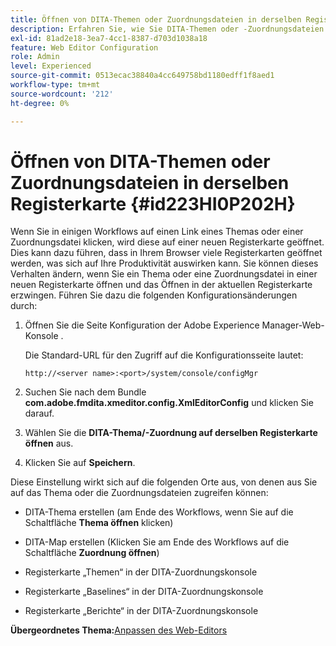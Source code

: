 ```yaml
---
title: Öffnen von DITA-Themen oder Zuordnungsdateien in derselben Registerkarte
description: Erfahren Sie, wie Sie DITA-Themen oder -Zuordnungsdateien in derselben Registerkarte öffnen.
exl-id: 81ad2e18-3ea7-4cc1-8387-d703d1038a18
feature: Web Editor Configuration
role: Admin
level: Experienced
source-git-commit: 0513ecac38840a4cc649758bd1180edff1f8aed1
workflow-type: tm+mt
source-wordcount: '212'
ht-degree: 0%

---
```


# Öffnen von DITA-Themen oder Zuordnungsdateien in derselben Registerkarte {#id223HI0P202H}

Wenn Sie in einigen Workflows auf einen Link eines Themas oder einer Zuordnungsdatei klicken, wird diese auf einer neuen Registerkarte geöffnet. Dies kann dazu führen, dass in Ihrem Browser viele Registerkarten geöffnet werden, was sich auf Ihre Produktivität auswirken kann. Sie können dieses Verhalten ändern, wenn Sie ein Thema oder eine Zuordnungsdatei in einer neuen Registerkarte öffnen und das Öffnen in der aktuellen Registerkarte erzwingen. Führen Sie dazu die folgenden Konfigurationsänderungen durch:

1. Öffnen Sie die Seite Konfiguration der Adobe Experience Manager-Web-Konsole .

   Die Standard-URL für den Zugriff auf die Konfigurationsseite lautet:

   ```http
   http://<server name>:<port>/system/console/configMgr
   ```

1. Suchen Sie nach dem Bundle **com.adobe.fmdita.xmeditor.config.XmlEditorConfig** und klicken Sie darauf.

1. Wählen Sie die **DITA-Thema/-Zuordnung auf derselben Registerkarte öffnen** aus.

1. Klicken Sie auf **Speichern**.


Diese Einstellung wirkt sich auf die folgenden Orte aus, von denen aus Sie auf das Thema oder die Zuordnungsdateien zugreifen können:

- DITA-Thema erstellen \(am Ende des Workflows, wenn Sie auf die Schaltfläche **Thema öffnen** klicken)

- DITA-Map erstellen \(Klicken Sie am Ende des Workflows auf die Schaltfläche **Zuordnung öffnen**\)

- Registerkarte „Themen“ in der DITA-Zuordnungskonsole

- Registerkarte „Baselines“ in der DITA-Zuordnungskonsole

- Registerkarte „Berichte“ in der DITA-Zuordnungskonsole


**Übergeordnetes Thema:**&#x200B;[ Anpassen des Web-Editors](conf-web-editor.md)
